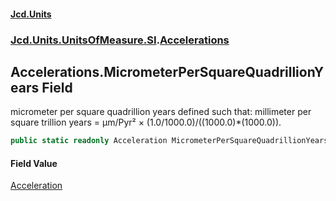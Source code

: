 #### [Jcd.Units](index.md 'index')
### [Jcd.Units.UnitsOfMeasure.SI](Jcd.Units.UnitsOfMeasure.SI.md 'Jcd.Units.UnitsOfMeasure.SI').[Accelerations](Accelerations.md 'Jcd.Units.UnitsOfMeasure.SI.Accelerations')

## Accelerations.MicrometerPerSquareQuadrillionYears Field

micrometer per square quadrillion years defined such that: millimeter per square trillion years = μm/Pyr² × (1.0/1000.0)/((1000.0)*(1000.0)).

```csharp
public static readonly Acceleration MicrometerPerSquareQuadrillionYears;
```

#### Field Value
[Acceleration](Acceleration.md 'Jcd.Units.UnitTypes.Acceleration')